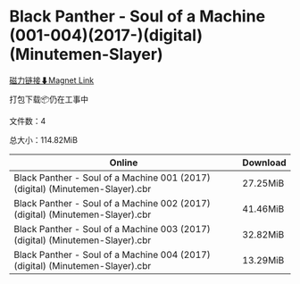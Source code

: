 # Black Panther - Soul of a Machine (001-004)(2017-)(digital)(Minutemen-Slayer)

[磁力链接⬇Magnet Link](magnet:?xt=urn:btih:408b3d434cc62b6ffe7025138045a9f41e1933a0&dn=Black%20Panther%20-%20Soul%20of%20a%20Machine%20%28001-004%29%282017-%29%28digital%29%28Minutemen-Slayer%29)

打包下载📦仍在工事中

文件数：4

总大小：114.82MiB

Online | Download
--- | ---
Black Panther - Soul of a Machine 001 (2017) (digital) (Minutemen-Slayer).cbr | 27.25MiB
Black Panther - Soul of a Machine 002 (2017) (digital) (Minutemen-Slayer).cbr | 41.46MiB
Black Panther - Soul of a Machine 003 (2017) (digital) (Minutemen-Slayer).cbr | 32.82MiB
Black Panther - Soul of a Machine 004 (2017) (digital) (Minutemen-Slayer).cbr | 13.29MiB